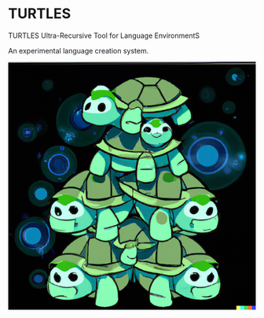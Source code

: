 # TURTLES
TURTLES Ultra-Recursive Tool for Language EnvironmentS

An experimental language creation system.

![Turtles](turtles.png)
